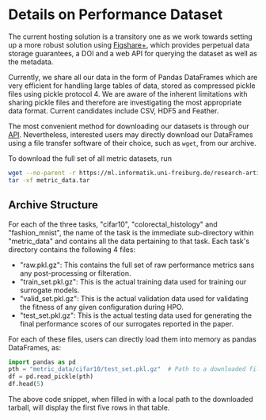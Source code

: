 # Details on Performance Dataset

The current hosting solution is a transitory one as we work towards setting up a more robust solution using
[Figshare+](https://figshare.com/), which provides perpetual data storage guarantees, a DOI and a web API for
querying the dataset as well as the metadata.

Currently, we share all our data in the form of Pandas DataFrames which are very efficient for handling large tables of
data, stored as compressed pickle files using pickle protocol 4. We are aware of the inherent limitations with sharing
pickle files and therefore are investigating the most appropriate data format. Current candidates include CSV, HDF5 and
Feather.

The most convenient method for downloading our datasets is through our [API](https://automl.github.io/jahs_bench_201/).
Nevertheless, interested users may directly download our DataFrames using a file transfer software of their choice,
such as `wget`, from our archive.

To download the full set of all metric datasets, run

```bash
wget --no-parent -r https://ml.informatik.uni-freiburg.de/research-artifacts/jahs_bench_201/v1.0.0/metric_data.tar -O metric_data.tar
tar -xf metric_data.tar
```

## Archive Structure

For each of the three tasks, "cifar10", "colorectal_histology" and "fashion_mnist", the name of the task is the
immediate sub-directory within "metric_data" and contains all the data pertaining to that task.
Each task's directory contains the following 4 files:
* "raw.pkl.gz": This contains the full set of raw performance metrics sans any post-processing or filteration.
* "train_set.pkl.gz": This is the actual training data used for training our surrogate models.
* "valid_set.pkl.gz": This is the actual validation data used for validating the fitness of any given configuration
during HPO.
* "test_set.pkl.gz": This is the actual testing data used for generating the final performance scores of our surrogates
reported in the paper.

For each of these files, users can directly load them into memory as pandas DataFrames, as:

```python
import pandas as pd
pth = "metric_data/cifar10/test_set.pkl.gz"  # Path to a downloaded file, ending in ".pkl.gz"
df = pd.read_pickle(pth)
df.head(5)
```

The above code snippet, when filled in with a local path to the downloaded tarball, will display the first five rows in
that table.

